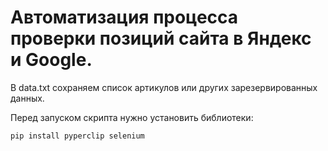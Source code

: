 # Автоматизация процесса проверки позиций сайта в Яндекс и Google.

В data.txt сохраняем список артикулов или других зарезервированных данных.

Перед запуском скрипта нужно установить библиотеки:

    pip install pyperclip selenium
